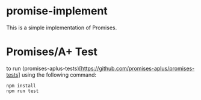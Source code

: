 # promise-implement

This is a simple implementation of Promises.

# Promises/A+ Test

to run (promises-aplus-tests)[https://github.com/promises-aplus/promises-tests] using the following command:

```shell
npm install
npm run test
```
